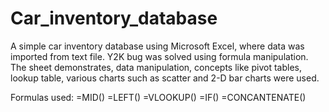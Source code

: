# Car_inventory_database

A simple car inventory database using Microsoft Excel, where data was imported from text file.
Y2K bug was solved using formula manipulation.
The sheet demonstrates, data manipulation, concepts like pivot tables, lookup table, various charts such as scatter and 2-D bar charts were used.

Formulas used:
=MID()
=LEFT()
=VLOOKUP()
=IF()
=CONCANTENATE()
